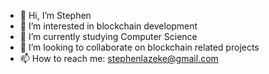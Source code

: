 - 👋 Hi, I’m Stephen
- 👀 I’m interested in blockchain development
- 🌱 I’m currently studying Computer Science
- 💞️ I’m looking to collaborate on blockchain related projects
- 📫 How to reach me: stephenlazeke@gmail.com

<!---
Chinechelum/Chinechelum is a ✨ special ✨ repository because its `README.md` (this file) appears on your GitHub profile.
You can click the Preview link to take a look at your changes.
--->
